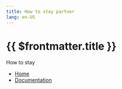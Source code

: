 ```yaml
---
title: How to stay partner
lang: en-US
---
```


# {{ $frontmatter.title }}

How to stay

+ [Home](http://www.dialogware.com/)
+ [Documentation](http://docs.dialogware.com/)
